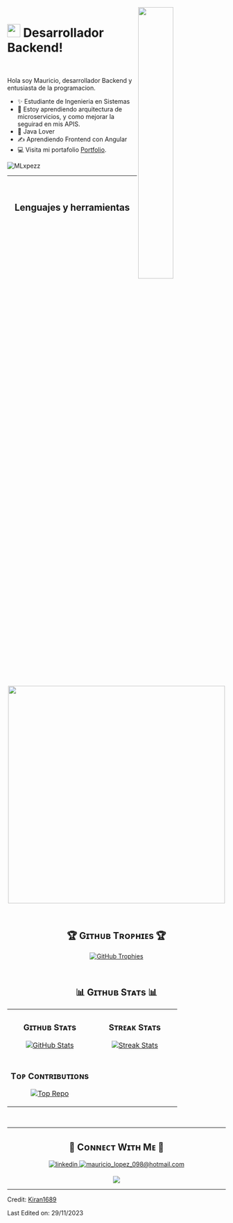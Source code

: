 <!--Night Owl image-->
<div>
  <img align="right" width="40%" src="https://owlbertsio-resized.s3.amazonaws.com/Popper.psd.full.png">
</div>

<!--Header Name-->
# <img src="https://emojis.slackmojis.com/emojis/images/1531849430/4246/blob-sunglasses.gif?1531849430" width="30"/> Desarrollador Backend! 
<br /> 

<!--Start Intro-->               
<p align="left">Hola soy Mauricio, desarrollador Backend y entusiasta de la programacion. </p>

- ✨ Estudiante de Ingenieria en Sistemas
- 🌱 Estoy aprendiendo arquitectura de microservicios, y como mejorar la seguirad en mis APIS.
- 💛 Java Lover
- ✍ Aprendiendo Frontend con Angular
- 💻 Visita mi portafolio [Portfolio](https://mlxpezz.github.io/Challenge-Portafolio-Oracle-One/).
<!--End Intro-->

<!--Profile Count Badge-->
<p align="left">
  <img src="https://komarev.com/ghpvc/?username=MLxpezz&label=Profile%20views&color=770677&style=for-the-badge&logo=star" alt="MLxpezz" style="padding-right:20px;" />
</p>

---
<br />

<!--Languages and Tools Section-->       
<h2 align="center">Lenguajes y herramientas</h2> 
<p align="center">
<img width="500px"  src="https://skillicons.dev/icons?i=java,spring,js,html,css,angular,postgres,mongo,git,vscode,docker,postman&perline=10"  />
</p>
<br />


<!--Trophies Section-->   
<h2 align="center">🏆 Gɪᴛʜᴜʙ Tʀᴏᴘʜɪᴇs 🏆</h2>
<p align="center">
  <a href="https://github.com/MLxpezz/github-profile-trophy">
    <img src="https://github-profile-trophy.vercel.app/?username=MLxpezz&row=2&column=6&margin-w=20&margin-h=20" alt="GitHub Trophies">
  </a>
</p>
<br />

<!--Github stats Table--> 
<h2 align="center">📊 Gɪᴛʜᴜʙ Sᴛᴀᴛs 📊</h2>

<table width="100%">
  <tr>
    <td width="50%">
      <h3 align="center"><strong>Gɪᴛʜᴜʙ Sᴛᴀᴛs</strong></h3>
      <p align="center">
        <a href="https://github.com/MLxpezz">
          <img align="center" src="https://github-readme-stats.vercel.app/api?username=MLxpezz&count_private=true&show_icons=true&theme=nightowl" alt="GitHub Stats" />
        </a>
      </p>
    </td>
    <td width="50%">
      <h3 align="center"><strong>Sᴛʀᴇᴀᴋ Sᴛᴀᴛs</strong></h3>
      <p align="center">
        <a href="https://github.com/MLxpezz">
          <img align="center" src="https://streak-stats.demolab.com?user=MLxpezz&theme=nightowl" alt="Streak Stats" />
        </a>
      </p>
    </td>
  </tr>
  <tr>
    <td width="50%">
      <h3 align="center"><strong>Tᴏᴘ Cᴏɴᴛʀɪʙᴜᴛɪᴏɴs</strong></h3>
      <p align="center">
        <a href="https://github.com/MLxpezz">
          <img align="center" src="https://github-contributor-stats.vercel.app/api?username=MLxpezz&limit=3&theme=nightowl&show_owner=true&combine_all_yearly_contributions=true" alt="Top Repo" />
        </a>
      </p>
    </td>
  </tr>
</table>
<br />

---
<!--Contact Section--> 

<h2 align="center">🤝 Cᴏɴɴᴇᴄᴛ Wɪᴛʜ Mᴇ 🤝 </h2>
<div align="center">
 <a href="https://www.linkedin.com/in/maulopezd/" target="_blank">
<img src=https://img.shields.io/badge/linkedin-%231E77B5.svg?&style=for-the-badge&logo=linkedin&logoColor=white alt=linkedin style="margin-bottom: 5px;" />
</a>
  
<a href="mailto:mauricio_lopez_098@hotmail.com" target="_blank">
<img src="https://img.shields.io/badge/Gmail-D14836?style=for-the-badge&logo=outlook&logoColor=white" alt=mauricio_lopez_098@hotmail.com mail style="margin-bottom: 5px;" />
</a>
</div>

<!--Footer--> 
<p align="center">
  <img src="https://capsule-render.vercel.app/api?type=waving&color=gradient&height=65&section=footer"/>
</p>

------

Credit: [Kiran1689](https://github.com/Kiran1689)

Last Edited on: 29/11/2023
